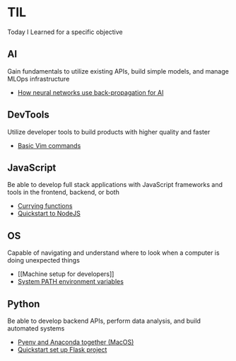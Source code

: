 # TIL
Today I Learned for a specific objective
## AI
Gain fundamentals to utilize existing APIs, build simple models, and manage MLOps infrastructure 
- [How neural networks use back-propagation for AI](https://github.com/linnalihe/til/blob/main/tech/AI/How%20neural%20networks%20use%20back-propagation%20for%20AI.md)

## DevTools
Utilize developer tools to build products with higher quality and faster
- [Basic Vim commands](https://github.com/linnalihe/til/blob/main/tech/DevTools/Basic%20Vim%20commands.md)

## JavaScript
Be able to develop full stack applications with JavaScript frameworks and tools in the frontend, backend, or both
- [Currying functions](https://github.com/linnalihe/til/blob/main/tech/JavaScript/Currying%20functions.md)
- [Quickstart to NodeJS](https://github.com/linnalihe/til/blob/main/tech/JavaScript/Quickstart%20NodeJS.md)

## OS
Capable of navigating and understand where to look when a computer is doing unexpected things
- [[Machine setup for developers]]
- [System PATH environment variables](https://github.com/linnalihe/til/blob/main/tech/OS/System%20PATH%20environment%20variables.md)

## Python
Be able to develop backend APIs, perform data analysis, and build automated systems
- [Pyenv and Anaconda together (MacOS)](https://github.com/linnalihe/til/blob/main/tech/Python/Pyenv%20and%20Anaconda%20together%20(MacOS).md)
- [Quickstart set up Flask project](https://github.com/linnalihe/til/blob/main/tech/Python/Quickstart%20Flask.md)